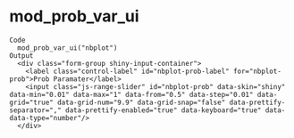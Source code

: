 # mod_prob_var_ui

    Code
      mod_prob_var_ui("nbplot")
    Output
      <div class="form-group shiny-input-container">
        <label class="control-label" id="nbplot-prob-label" for="nbplot-prob">Prob Paramater</label>
        <input class="js-range-slider" id="nbplot-prob" data-skin="shiny" data-min="0.01" data-max="1" data-from="0.5" data-step="0.01" data-grid="true" data-grid-num="9.9" data-grid-snap="false" data-prettify-separator="," data-prettify-enabled="true" data-keyboard="true" data-data-type="number"/>
      </div>


